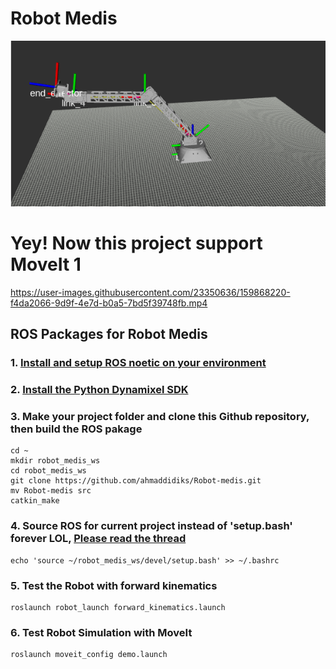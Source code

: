 # Robot Medis
<img src="https://github.com/ahmaddidiks/Robot-medis/blob/master/assets/rviz.png"/>  


# Yey! Now this project support MoveIt 1
https://user-images.githubusercontent.com/23350636/159868220-f4da2066-9d9f-4e7d-b0a5-7bd5f39748fb.mp4

## ROS Packages for Robot Medis
### 1. [Install and setup ROS noetic on your environment](http://wiki.ros.org/noetic/Installation)

### 2. [Install the Python Dynamixel SDK](https://emanual.robotis.com/docs/en/software/dynamixel/dynamixel_sdk/overview/)

### 3. Make your project folder and clone this Github repository, then build the ROS pakage
```
cd ~
mkdir robot_medis_ws
cd robot_medis_ws
git clone https://github.com/ahmaddidiks/Robot-medis.git
mv Robot-medis src
catkin_make
```

### 4. Source ROS for current project instead of 'setup.bash' forever LOL, [Please read the thread](https://answers.ros.org/question/206876/how-often-do-i-need-to-source-setupbash/)
```
echo 'source ~/robot_medis_ws/devel/setup.bash' >> ~/.bashrc
```

### 5. Test the Robot with forward kinematics
```
roslaunch robot_launch forward_kinematics.launch
```

### 6. Test Robot Simulation with MoveIt
```
roslaunch moveit_config demo.launch
```
